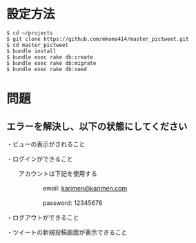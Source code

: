 # 設定方法

```
$ cd ~/projects
$ git clone https://github.com/mkoma414/master_pictweet.git
$ cd master_pictweet
$ bundle install
$ bundle exec rake db:create
$ bundle exec rake db:migrate
$ bundle exec rake db:seed
```
# 問題
## エラーを解決し、以下の状態にしてください

・ビューの表示がされること

・ログインができること

　　アカウントは下記を使用する

　　　　　　email: karimen@karimen.com

　　　　　　password: 12345678

・ログアウトができること

・ツイートの新規投稿画面が表示できること

